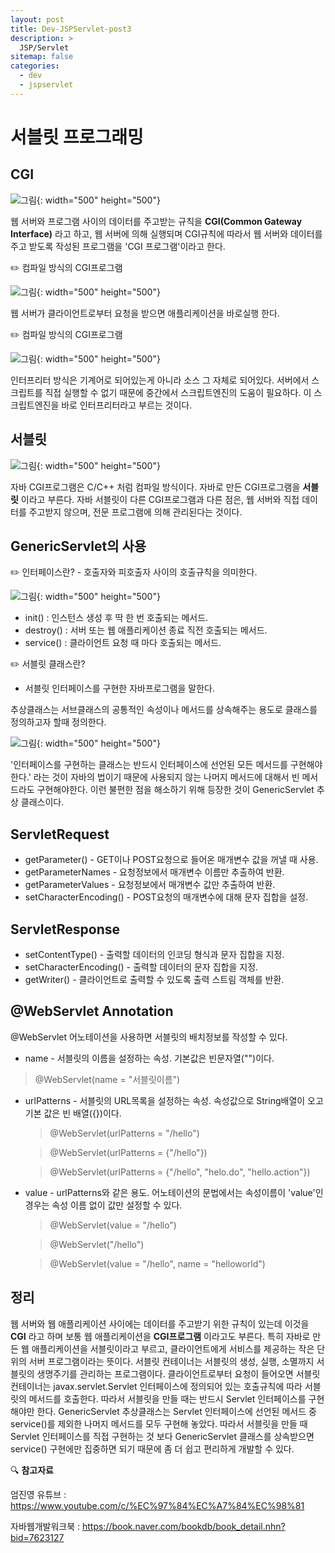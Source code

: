 ```yaml
---
layout: post
title: Dev-JSPServlet-post3
description: >
  JSP/Servlet
sitemap: false
categories:
  - dev
  - jspservlet
---
```


# 서블릿 프로그래밍

## CGI

![그림](/assets/img/jspservlet/0601/0601-1.png){: width="500" height="500"}

웹 서버와 프로그램 사이의 데이터를 주고받는 규칙을 **CGI(Common Gateway Interface)** 라고 하고, 웹 서버에 의해 실행되며 CGI규칙에 따라서 웹 서버와 데이터를 주고 받도록 작성된 프로그램을 'CGI 프로그램'이라고 한다.

✏️ 컴파일 방식의 CGI프로그램

![그림](/assets/img/jspservlet/0601/0601-2.png){: width="500" height="500"}

웹 서버가 클라이언트로부터 요청을 받으면 애플리케이션을 바로실행 한다.

✏️ 컴파일 방식의 CGI프로그램

![그림](/assets/img/jspservlet/0601/0601-3.png){: width="500" height="500"}

인터프리터 방식은 기계어로 되어있는게 아니라 소스 그 자체로 되어있다. 서버에서 스크립트를 직접 실행할 수 없기 때문에 중간에서 스크립트엔진의 도움이 필요하다. 이 스크립트엔진을 바로 인터프리터라고 부르는 것이다.

## 서블릿

![그림](/assets/img/jspservlet/0601/0601-4.png){: width="500" height="500"}

자바 CGI프로그램은 C/C++ 처럼 컴파일 방식이다. 자바로 만든 CGI프로그램을 **서블릿** 이라고 부른다. 자바 서블릿이 다른 CGI프로그램과 다른 점은, 웹 서버와 직접 데이터를 주고받지 않으며, 전문 프로그램에 의해 관리된다는 것이다.

## GenericServlet의 사용

✏️ 인터페이스란?
    - 호출자와 피호출자 사이의 호출규칙을 의미한다.

![그림](/assets/img/jspservlet/0601/0601-5.png){: width="500" height="500"}

- init() : 인스턴스 생성 후 딱 한 번 호출되는 메서드.
- destroy() : 서버 또는 웹 애플리케이션 종료 직전 호출되는 메서드.
- service() : 클라이언트 요청 때 마다 호출되는 메서드.

✏️ 서블릿 클래스란?

- 서블릿 인터페이스를 구현한 자바프로그램을 말한다.

추상클래스는 서브클래스의 공통적인 속성이나 메서드를 상속해주는 용도로 클래스를 정의하고자 할때 정의한다.

![그림](/assets/img/jspservlet/0601/0601-6.png){: width="500" height="500"}

'인터페이스를 구현하는 클래스는 반드시 인터페이스에 선언된 모든 메서드를 구현해야 한다.' 라는 것이 자바의 법이기 때문에 사용되지 않는 나머지 메서드에 대해서 빈 메서드라도 구현해야한다. 이런 불편한 점을 해소하기 위해 등장한 것이 GenericServlet 추상 클래스이다.

## ServletRequest

- getParameter() \- GET이나 POST요청으로 들어온 매개변수 값을 꺼낼 때 사용.
- getParameterNames \- 요청정보에서 매개변수 이름만 추출하여 반환.
- getParameterValues \- 요청정보에서 매개변수 값만 추출하여 반환.
- setCharacterEncoding() \- POST요청의 매개변수에 대해 문자 집합을 설정.

## ServletResponse

- setContentType() \- 출력할 데이터의 인코딩 형식과 문자 집합을 지정.
- setCharacterEncoding() \- 출력할 데이터의 문자 집합을 지정.
- getWriter() \- 클라이언트로 출력할 수 있도록 출력 스트림 객체를 반환.

## @WebServlet Annotation

@WebServlet 어노테이션을 사용하면 서블릿의 배치정보를 작성할 수 있다.
- name \- 서블릿의 이름을 설정하는 속성. 기본값은 빈문자열("")이다.
 > @WebServlet(name = "서블릿이름")

- urlPatterns \- 서블릿의 URL목록을 설정하는 속성. 속성값으로 String배열이 오고 기본 값은 빈 배열({})이다.
  > @WebServlet(urlPatterns = "/hello")

  > @WebServlet(urlPatterns = {"/hello"})

  >@WebServlet(urlPatterns = {"/hello", "helo.do", "hello.action"})

- value \- urlPatterns와 같은 용도. 어노테이션의 문법에서는 속성이름이 'value'인 경우는 속성 이름 없이 값만 설정할 수 있다.
  > @WebServlet(value = "/hello")

  > @WebServlet("/hello")

  > @WebServlet(value = "/hello", name = "helloworld")

## 정리

웹 서버와 웹 애플리케이션 사이에는 데이터를 주고받기 위한 규칙이 있는데 이것을 **CGI** 라고 하며 보통 웹 애플리케이션을 **CGI프로그램** 이라고도 부른다.
특히 자바로 만든 웹 애플리케이션을 서블릿이라고 부르고, 클라이언트에게 서비스를 제공하는 작은 단위의 서버 프로그램이라는 뜻이다.
서블릿 컨테이너는 서블릿의 생성, 실행, 소멸까지 서블릿의 생명주기를 관리하는 프로그램이다.
클라이언트로부터 요청이 들어오면 서블릿 컨테이너는 javax.servlet.Servlet 인터페이스에 정의되어 있는 호출규칙에 따라 서블릿의 메서드를 호출한다. 따라서 서블릿을 만들 때는 반드시 Servlet 인터페이스를 구현해야만 한다.
GenericServlet 추상클래스는 Servlet 인터페이스에 선언된 메서드 중 service()를 제외한 나머지 메서드를 모두 구현해 놓았다. 따라서 서블릿을 만들 때 Servlet 인터페이스를 직접 구현하는 것 보다 GenericServlet 클래스를 상속받으면 service() 구현에만 집중하면 되기 때문에 좀 더 쉽고 편리하게 개발할 수 있다.

🔍 **참고자료**

엄진영 유튜브 : <https://www.youtube.com/c/%EC%97%84%EC%A7%84%EC%98%81>

자바웹개발워크북 : <https://book.naver.com/bookdb/book_detail.nhn?bid=7623127>